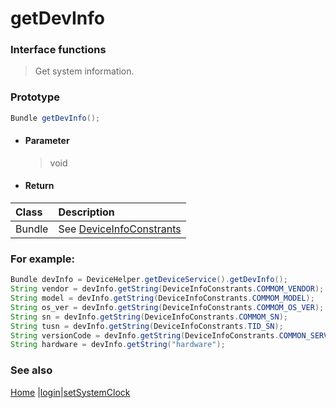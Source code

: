 # getDevInfo

### Interface functions
> Get system information.

### Prototype

```java
Bundle getDevInfo();
```

- #### Parameter

  > void

- #### Return
| Class  | Description                                              |
| :----- | :------------------------------------------------------- |
| Bundle | See [DeviceInfoConstrants](enum.md#DeviceInfoConstrants) |


### For example:

```java
Bundle devInfo = DeviceHelper.getDeviceService().getDevInfo();
String vendor = devInfo.getString(DeviceInfoConstrants.COMMOM_VENDOR);
String model = devInfo.getString(DeviceInfoConstrants.COMMOM_MODEL);
String os_ver = devInfo.getString(DeviceInfoConstrants.COMMOM_OS_VER);
String sn = devInfo.getString(DeviceInfoConstrants.COMMOM_SN);
String tusn = devInfo.getString(DeviceInfoConstrants.TID_SN);
String versionCode = devInfo.getString(DeviceInfoConstrants.COMMON_SERVICE_VER);
String hardware = devInfo.getString("hardware");
```



### See also

[Home](../README.md) |[login](login.md)|[setSystemClock](setSystemClock.md)

